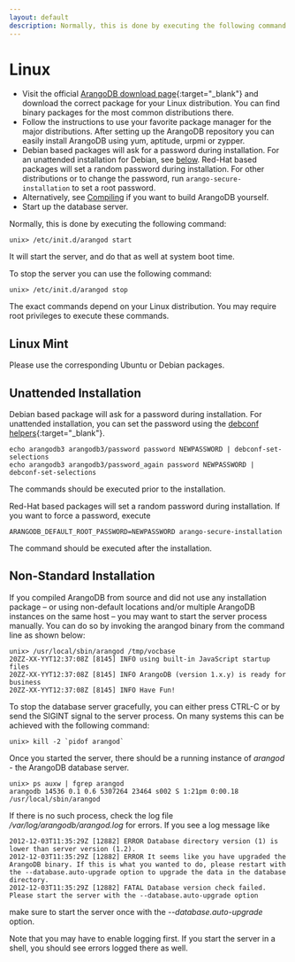 ```yaml
---
layout: default
description: Normally, this is done by executing the following command
---
```

Linux
=====

- Visit the official [ArangoDB download page](https://www.arangodb.com/download){:target="_blank"}
  and download the correct package for your Linux distribution. You can find
  binary packages for the most common distributions there.
- Follow the instructions to use your favorite package manager for the
  major distributions. After setting up the ArangoDB repository you can
  easily install ArangoDB using yum, aptitude, urpmi or zypper.
- Debian based packages will ask for a password during installation. For an
  unattended installation for Debian, see [below](#unattended-installation).
  Red-Hat based packages will set a random password during installation.
  For other distributions or to change the password, run
  `arango-secure-installation` to set a root password. 
- Alternatively, see [Compiling](gettingstarted-installing-compiling.html) if you want to build ArangoDB
  yourself.
- Start up the database server.

Normally, this is done by executing the following command:

    unix> /etc/init.d/arangod start
 
It will start the server, and do that as well at system boot time.

To stop the server you can use the following command:

    unix> /etc/init.d/arangod stop

The exact commands depend on your Linux distribution.
You may require root privileges to execute these commands.

Linux Mint
----------

Please use the corresponding Ubuntu or Debian packages.

Unattended Installation
-----------------------

Debian based package will ask for a password during installation.
For unattended installation, you can set the password using the
[debconf helpers](http://www.microhowto.info/howto/perform_an_unattended_installation_of_a_debian_package.html){:target="_blank"}.

```
echo arangodb3 arangodb3/password password NEWPASSWORD | debconf-set-selections
echo arangodb3 arangodb3/password_again password NEWPASSWORD | debconf-set-selections
```

The commands should be executed prior to the installation.

Red-Hat based packages will set a random password during installation.
If you want to force a password, execute

```
ARANGODB_DEFAULT_ROOT_PASSWORD=NEWPASSWORD arango-secure-installation
```

The command should be executed after the installation.

Non-Standard Installation
-------------------------

If you compiled ArangoDB from source and did not use any installation
package – or using non-default locations and/or multiple ArangoDB
instances on the same host – you may want to start the server process 
manually. You can do so by invoking the arangod binary from the command
line as shown below:

```
unix> /usr/local/sbin/arangod /tmp/vocbase
20ZZ-XX-YYT12:37:08Z [8145] INFO using built-in JavaScript startup files
20ZZ-XX-YYT12:37:08Z [8145] INFO ArangoDB (version 1.x.y) is ready for business
20ZZ-XX-YYT12:37:08Z [8145] INFO Have Fun!
```

To stop the database server gracefully, you can
either press CTRL-C or by send the SIGINT signal to the server process. 
On many systems this can be achieved with the following command:

    unix> kill -2 `pidof arangod`


Once you started the server, there should be a running instance of *_arangod_* -
the ArangoDB database server.

    unix> ps auxw | fgrep arangod
    arangodb 14536 0.1 0.6 5307264 23464 s002 S 1:21pm 0:00.18 /usr/local/sbin/arangod

If there is no such process, check the log file
*/var/log/arangodb/arangod.log* for errors. If you see a log message like

    2012-12-03T11:35:29Z [12882] ERROR Database directory version (1) is lower than server version (1.2).
    2012-12-03T11:35:29Z [12882] ERROR It seems like you have upgraded the ArangoDB binary. If this is what you wanted to do, please restart with the --database.auto-upgrade option to upgrade the data in the database directory.
    2012-12-03T11:35:29Z [12882] FATAL Database version check failed. Please start the server with the --database.auto-upgrade option

make sure to start the server once with the *--database.auto-upgrade* option.

Note that you may have to enable logging first. If you start the server
in a shell, you should see errors logged there as well.
